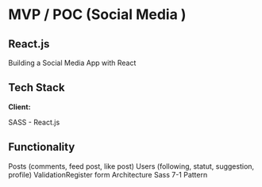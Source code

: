 
# MVP / POC (Social Media )

## React.js
Building a Social Media App with React

## Tech Stack

**Client:** 

SASS - React.js

## Functionality
Posts (comments, feed post, like post)
Users (following, statut, suggestion, profile)
ValidationRegister form
Architecture Sass 7-1 Pattern






